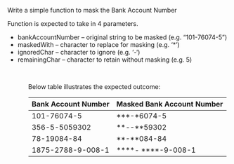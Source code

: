 <p>Write a simple function to mask the Bank Account Number</p>

<p>Function is expected to take in 4 parameters.</p>
<ul>
<li>bankAccountNumber – original string to be masked (e.g. “101-76074-5”)</li>
<li>maskedWith – character to replace for masking (e.g. ‘*’)</li>
<li>ignoredChar – character to ignore (e.g. ‘-‘)</li>
<li>remainingChar – character to retain without masking (e.g. 5)</li>
<ul>

<br>
<p>Below table illustrates the expected outcome:</p>

 
|Bank Account Number |Masked Bank Account Number |
|---                 |---                        | 
|  101-76074-5       |      ***-*6074-5          |
|356-5-5059302       |    ***-*-**59302          |
|78-19084-84         |    **-**084-84            |
|1875-2788-9-008-1   |    ****- ****-9-008-1     |  
